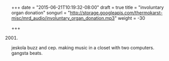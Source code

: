 +++
date = "2015-06-21T10:19:32-08:00"
draft = true
title = "involuntary organ donation"
songurl = "http://storage.googleapis.com/thermokarst-misc/mrd_audio/involuntary_organ_donation.mp3"
weight = -30

+++

2001.
jeskola buzz and cep.
making music in a closet with two computers.
gangsta beats.
